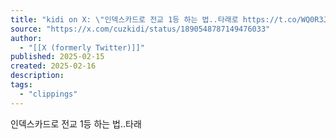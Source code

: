 ```yaml
---
title: "kidi on X: \"인덱스카드로 전교 1등 하는 법..타래로 https://t.co/WQ0R3JD0tF\" / X"
source: "https://x.com/cuzkidi/status/1890548787149476033"
author:
  - "[[X (formerly Twitter)]]"
published: 2025-02-15
created: 2025-02-16
description:
tags:
  - "clippings"
---
```

인덱스카드로 전교 1등 하는 법..타래